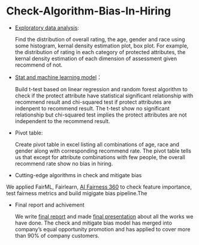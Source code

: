 # Check-Algorithm-Bias-In-Hiring

- [Exploratory data analysis]():

	Find the distribution of overall rating, the age, gender and race using some histogram, kernal density estimation plot, box plot.
	For example, the distribution of rating in each category of protected attributes, the kernal density estimation of each dimension of assessment given recommend of not.

- [Stat and machine learning model](https://github.com/DwayneLi/Check_Algorithm_Bias_In_Hiring/blob/master/scripts/stat_model_v1_0_.ipynb)：

	Build t-test based on linear regression and random forest algorithm to check if the protect attribute have statistical significant relationship with recommend result and chi-squared test if protect attributes are indenpent to recommend result. The t-test show no significant relationship but chi-squared test implies the protect attributes are not independent to the recommend result.

- Pivot table:

	Create pivot table in excel listing all combinations of age, race and gender along with corresponding recommend rate. The pivot table tells us that except for attribute combinations with few people, the overall recommend rate show no bias in hiring.

- Cutting-edge algorithms in check and mitigate bias

We applied FairML, Fairlearn, [AI Fairness 360](https://github.com/DwayneLi/Check_Algorithm_Bias_In_Hiring/blob/master/scripts/bias%20mitigation%20v1.1%20base%20model%20v1.0%20.ipynb) to check feature importance, test fairness metrics and build migigate bias pipeline.The 

- Final report and achivement

  We write [final report](https://github.com/DwayneLi/Check_Algorithm_Bias_In_Hiring/blob/master/Final_Report.pdf) and made [final presentation](https://github.com/DwayneLi/Check_Algorithm_Bias_In_Hiring/blob/master/Final_Presentation.pptx) about all the works we have done. The check and mitigate bias model has merged into company’s equal opportunity promotion and has applied to cover more than 90% of company customers.
